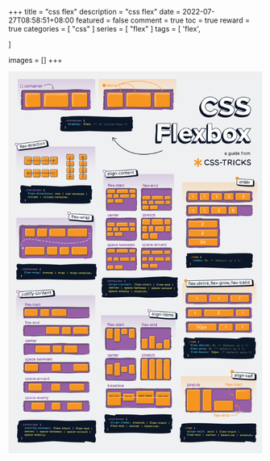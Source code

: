 +++
title = "css flex"
description = "css flex"
date = 2022-07-27T08:58:51+08:00
featured = false
comment = true
toc = true
reward = true
categories = [
  "css"
]
series = [
  "flex"
]
tags = [
  'flex',
 
]

images = []
+++

<!--more-->

![flex](images/css-flexbox-poster.png)
